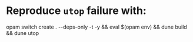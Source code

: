 # Reproduce `utop` failure with:

opam switch create . --deps-only -t -y && eval $(opam env) && dune build && dune utop